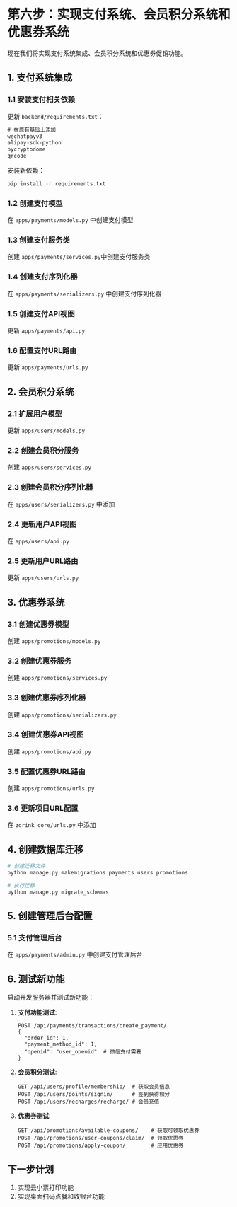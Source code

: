 # 第六步：实现支付系统、会员积分系统和优惠券系统

现在我们将实现支付系统集成、会员积分系统和优惠券促销功能。

## 1. 支付系统集成

### 1.1 安装支付相关依赖

更新 `backend/requirements.txt`：

```txt
# 在原有基础上添加
wechatpayv3
alipay-sdk-python
pycryptodome
qrcode
```

安装新依赖：
```bash
pip install -r requirements.txt
```

### 1.2 创建支付模型

在 `apps/payments/models.py` 中创建支付模型

### 1.3 创建支付服务类

创建 `apps/payments/services.py`中创建支付服务类

### 1.4 创建支付序列化器

在 `apps/payments/serializers.py` 中创建支付序列化器

### 1.5 创建支付API视图

更新 `apps/payments/api.py`

### 1.6 配置支付URL路由

更新 `apps/payments/urls.py`

## 2. 会员积分系统

### 2.1 扩展用户模型

更新 `apps/users/models.py`

### 2.2 创建会员积分服务

创建 `apps/users/services.py`

### 2.3 创建会员积分序列化器

在 `apps/users/serializers.py` 中添加

### 2.4 更新用户API视图

在 `apps/users/api.py`

### 2.5 更新用户URL路由

更新 `apps/users/urls.py`

## 3. 优惠券系统

### 3.1 创建优惠券模型

创建 `apps/promotions/models.py`

### 3.2 创建优惠券服务

创建 `apps/promotions/services.py`

### 3.3 创建优惠券序列化器

创建 `apps/promotions/serializers.py`

### 3.4 创建优惠券API视图

创建 `apps/promotions/api.py`

### 3.5 配置优惠券URL路由

创建 `apps/promotions/urls.py`

### 3.6 更新项目URL配置

在 `zdrink_core/urls.py` 中添加

## 4. 创建数据库迁移

```bash
# 创建迁移文件
python manage.py makemigrations payments users promotions

# 执行迁移
python manage.py migrate_schemas
```

## 5. 创建管理后台配置

### 5.1 支付管理后台

在 `apps/payments/admin.py` 中创建支付管理后台

## 6. 测试新功能

启动开发服务器并测试新功能：

1. **支付功能测试**:
   ```
   POST /api/payments/transactions/create_payment/
   {
     "order_id": 1,
     "payment_method_id": 1,
     "openid": "user_openid"  # 微信支付需要
   }
   ```

2. **会员积分测试**:
   ```
   GET /api/users/profile/membership/  # 获取会员信息
   POST /api/users/points/signin/      # 签到获得积分
   POST /api/users/recharges/recharge/ # 会员充值
   ```

3. **优惠券测试**:
   ```
   GET /api/promotions/available-coupons/    # 获取可领取优惠券
   POST /api/promotions/user-coupons/claim/  # 领取优惠券
   POST /api/promotions/apply-coupon/        # 应用优惠券
   ```

## 下一步计划

1. 实现云小票打印功能
2. 实现桌面扫码点餐和收银台功能